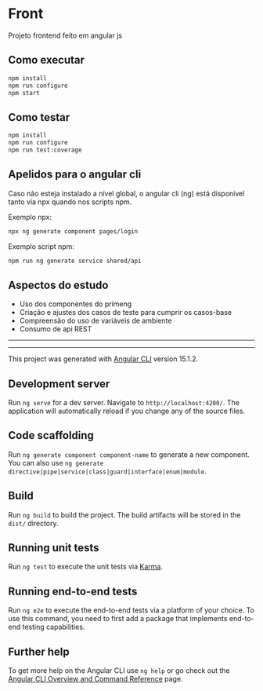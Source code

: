 # Front

Projeto frontend feito em angular js

## Como executar

```bash
npm install
npm run configure
npm start
```

## Como testar

```bash
npm install
npm run configure
npm run test:coverage
```

## Apelidos para o angular cli

Caso não esteja instalado a nível global, o angular cli (ng) está disponível
tanto via npx quando nos scripts npm.

Exemplo npx:

```bash
npx ng generate component pages/login
```

Exemplo script npm:

```bash
npm run ng generate service shared/api
```

## Aspectos do estudo

- Uso dos componentes do primeng
- Criação e ajustes dos casos de teste para cumprir os casos-base
- Compreensão do uso de variáveis de ambiente
- Consumo de api REST

<hr/>
<hr/>

This project was generated with [Angular CLI](https://github.com/angular/angular-cli)
version 15.1.2.

## Development server

Run `ng serve` for a dev server. Navigate to `http://localhost:4200/`. The application will automatically reload if you change any of the source files.

## Code scaffolding

Run `ng generate component component-name` to generate a new component. You can also use `ng generate directive|pipe|service|class|guard|interface|enum|module`.

## Build

Run `ng build` to build the project. The build artifacts will be stored in the `dist/` directory.

## Running unit tests

Run `ng test` to execute the unit tests via [Karma](https://karma-runner.github.io).

## Running end-to-end tests

Run `ng e2e` to execute the end-to-end tests via a platform of your choice. To use this command, you need to first add a package that implements end-to-end testing capabilities.

## Further help

To get more help on the Angular CLI use `ng help` or go check out the [Angular CLI Overview and Command Reference](https://angular.io/cli) page.
